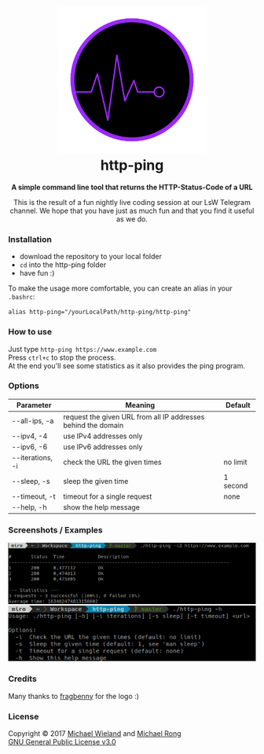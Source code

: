 <h1 align="center">
    <br>
    <img src="assets/images/logo_300x300.png" alt="http-ping logo">
    <br>
    http-ping
</h1>

<p align="center">
<b>A simple command line tool that returns the HTTP-Status-Code of a URL</b></p>

<p align="center">
This is the result of a fun nightly live coding session at our LsW Telegram channel. We hope that you have just as much fun and that you find it useful as we do. 
</p>


### Installation
* download the repository to your local folder
* ```cd``` into the http-ping folder
* have fun :)

To make the usage more comfortable, you can create an alias in your ```.bashrc```:
```
alias http-ping="/yourLocalPath/http-ping/http-ping"
```

### How to use
Just type ```http-ping https://www.example.com```      
Press ```ctrl+c``` to stop the process.       
At the end you'll see some statistics as it also provides the ping program.      

### Options
Parameter | Meaning | Default
--------- | ------- | -------
--all-ips, -a | request the given URL from all IP addresses behind the domain |
--ipv4, -4 | use IPv4 addresses only |
--ipv6, -6 | use IPv6 addresses only |
--iterations, -i | check the URL the given times | no limit
--sleep, -s | sleep the given time | 1 second
--timeout, -t | timeout for a single request | none
--help, -h | show the help message |

### Screenshots / Examples
![screenshot1](assets/images/screenshot_ping.png)
![screenshot1](assets/images/screenshot_help.png)

### Credits
Many thanks to [fragbenny](https://fragbenny.de/) for the logo :) 

### License
Copyright © 2017 [Michael Wieland](https://github.com/Programie) and [Michael Rong](https://github.com/mrong)      
[GNU General Public License v3.0](LICENCE)      